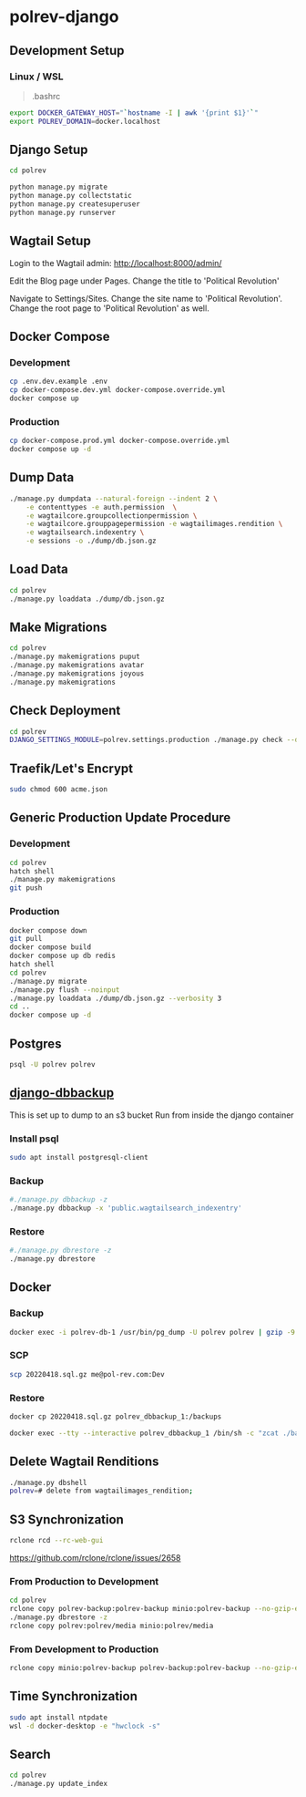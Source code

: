 # polrev-django

## Development Setup

### Linux / WSL
> .bashrc
```bash
export DOCKER_GATEWAY_HOST="`hostname -I | awk '{print $1}'`"
export POLREV_DOMAIN=docker.localhost
```

## Django Setup

```bash
cd polrev

python manage.py migrate
python manage.py collectstatic
python manage.py createsuperuser
python manage.py runserver
```

## Wagtail Setup

Login to the Wagtail admin:  [http://localhost:8000/admin/](http://localhost:8000/admin/)

Edit the Blog page under Pages.  Change the title to 'Political Revolution'

Navigate to Settings/Sites.  Change the site name to 'Political Revolution'.  Change the root page to 'Political Revolution' as well.

## Docker Compose

### Development

```bash
cp .env.dev.example .env
cp docker-compose.dev.yml docker-compose.override.yml
docker compose up
```

### Production

```bash
cp docker-compose.prod.yml docker-compose.override.yml
docker compose up -d
```

## Dump Data

```bash
./manage.py dumpdata --natural-foreign --indent 2 \
    -e contenttypes -e auth.permission  \
    -e wagtailcore.groupcollectionpermission \
    -e wagtailcore.grouppagepermission -e wagtailimages.rendition \
    -e wagtailsearch.indexentry \
    -e sessions -o ./dump/db.json.gz
```

## Load Data

```bash
cd polrev
./manage.py loaddata ./dump/db.json.gz
```

## Make Migrations
```bash
cd polrev
./manage.py makemigrations puput
./manage.py makemigrations avatar
./manage.py makemigrations joyous
./manage.py makemigrations
```

## Check Deployment
```bash
cd polrev
DJANGO_SETTINGS_MODULE=polrev.settings.production ./manage.py check --deploy
```

## Traefik/Let's Encrypt
```bash
sudo chmod 600 acme.json
```

## Generic Production Update Procedure

### Development

```bash
cd polrev
hatch shell
./manage.py makemigrations
git push
```

### Production

```bash
docker compose down
git pull
docker compose build
docker compose up db redis
hatch shell
cd polrev
./manage.py migrate
./manage.py flush --noinput
./manage.py loaddata ./dump/db.json.gz --verbosity 3
cd ..
docker compose up -d
```

## Postgres
```bash
psql -U polrev polrev
```

## [django-dbbackup](https://github.com/jazzband/django-dbbackup)

This is set up to dump to an s3 bucket
Run from inside the django container

### Install psql
```bash
sudo apt install postgresql-client
```

### Backup
```bash
#./manage.py dbbackup -z
./manage.py dbbackup -x 'public.wagtailsearch_indexentry'
```

### Restore
```bash
#./manage.py dbrestore -z
./manage.py dbrestore
```

## Docker

### Backup
```bash
docker exec -i polrev-db-1 /usr/bin/pg_dump -U polrev polrev | gzip -9 > 20220418.sql.gz 
```

### SCP
```bash
scp 20220418.sql.gz me@pol-rev.com:Dev
```

### Restore
```bash
docker cp 20220418.sql.gz polrev_dbbackup_1:/backups

docker exec --tty --interactive polrev_dbbackup_1 /bin/sh -c "zcat ./backups/20220418.sql.gz | psql --host db --username=polrev --dbname=polrev -W"
 ```

## Delete Wagtail Renditions
```bash
./manage.py dbshell
polrev=# delete from wagtailimages_rendition;
```

## S3 Synchronization

```bash
rclone rcd --rc-web-gui
```

https://github.com/rclone/rclone/issues/2658

### From Production to Development
```bash
cd polrev
rclone copy polrev-backup:polrev-backup minio:polrev-backup --no-gzip-encoding
./manage.py dbrestore -z
rclone copy polrev:polrev/media minio:polrev/media
```

### From Development to Production
```bash
rclone copy minio:polrev-backup polrev-backup:polrev-backup --no-gzip-encoding
```

## Time Synchronization
```bash
sudo apt install ntpdate
wsl -d docker-desktop -e "hwclock -s"
```

## Search
```bash
cd polrev
./manage.py update_index
```